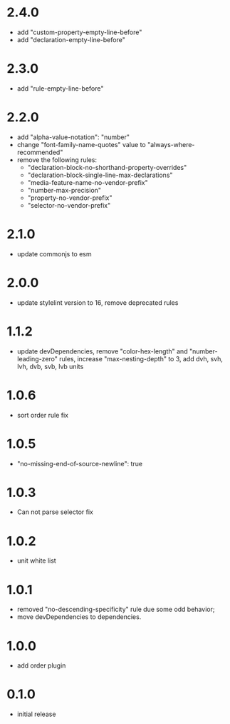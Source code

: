 # 2.4.0
- add "custom-property-empty-line-before"
- add "declaration-empty-line-before"
# 2.3.0
- add "rule-empty-line-before"
# 2.2.0
- add "alpha-value-notation": "number"
- change "font-family-name-quotes" value to "always-where-recommended"
- remove the following rules:
  - "declaration-block-no-shorthand-property-overrides"
  - "declaration-block-single-line-max-declarations"
  - "media-feature-name-no-vendor-prefix"
  - "number-max-precision"
  - "property-no-vendor-prefix"
  - "selector-no-vendor-prefix"
# 2.1.0
- update commonjs to esm
# 2.0.0
- update stylelint version to 16, remove deprecated rules
# 1.1.2
- update devDependencies, remove "color-hex-length" and "number-leading-zero" rules, increase "max-nesting-depth" to 3, add dvh, svh, lvh, dvb, svb, lvb units
# 1.0.6
- sort order rule fix
# 1.0.5
- "no-missing-end-of-source-newline": true
# 1.0.3
- Can not parse selector fix
# 1.0.2
- unit white list
# 1.0.1
- removed "no-descending-specificity" rule due some odd behavior;
- move devDependencies to dependencies.
# 1.0.0
- add order plugin
# 0.1.0
- initial release
